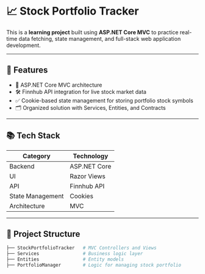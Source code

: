 # 📈 Stock Portfolio Tracker

This is a **learning project** built using **ASP.NET Core MVC** to practice real-time data fetching, state management, and full-stack web application development.

---

## 🚀 Features

- 🧩 ASP.NET Core MVC architecture
- 🛠 Finnhub API integration for live stock market data
- ✅ Cookie-based state management for storing portfolio stock symbols
- 🗂 Organized solution with Services, Entities, and Contracts

---

## 📚 Tech Stack

| Category         | Technology               |
|----------------  |--------------------------|
| Backend          | ASP.NET Core             |
| UI               | Razor Views              |
| API              | Finnhub API              |
| State Management | Cookies                  |
| Architecture     | MVC                      |

---

## 📂 Project Structure

```bash
├── StockPortfolioTracker   # MVC Controllers and Views
├── Services                # Business logic layer
├── Entities                # Entity models
├── PortfolioManager        # Logic for managing stock portfolio



